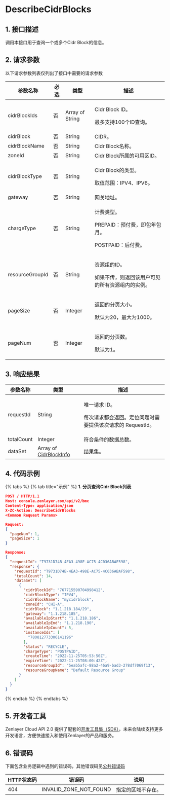 # DescribeCidrBlocks

## 1. 接口描述

调用本接口用于查询一个或多个Cidr Block的信息。



## 2. 请求参数

以下请求参数列表仅列出了接口中需要的请求参数

| 参数名称            | 必选 | 类型              | 描述                                                        |
| --------------- | -- | --------------- | --------------------------------------------------------- |
| cidrBlockIds    | 否  | Array of String | <p>Cidr Block ID。</p><p>最多支持100个ID查询。</p>                 |
| cidrBlock       | 否  | String          | CIDR。                                                     |
| cidrBlockName   | 否  | String          | Cidr Block名称。                                             |
| zoneId          | 否  | String          | Cidr Block所属的可用区ID。                                       |
| cidrBlockType   | 否  | String          | <p>Cidr Block的类型。</p><p>取值范围：IPV4、IPV6。</p>               |
| gateway         | 否  | String          | 网关地址。                                                     |
| chargeType      | 否  | String          | <p>计费类型。</p><p>PREPAID：预付费，即包年包月。</p><p>POSTPAID：后付费。</p> |
| resourceGroupId | 否  | String          | <p>资源组的ID。</p><p>如果不传，则返回该用户可见的所有资源组内的实例。</p>             |
| pageSize        | 否  | Integer         | <p>返回的分页大小。</p><p>默认为20，最大为1000。</p>                      |
| pageNum         | 否  | Integer         | <p>返回的分页数。</p><p>默认为1。</p>                                |



## 3. 响应结果

| 参数名称       | 类型                                                          | 描述                                                       |
| ---------- | ----------------------------------------------------------- | -------------------------------------------------------- |
| requestId  | String                                                      | <p>唯一请求 ID。</p><p>每次请求都会返回。定位问题时需要提供该次请求的 RequestId。</p> |
| totalCount | Integer                                                     | 符合条件的数据总数。                                               |
| dataSet    | Array of [CidrBlockInfo](../datastructure.md#cidrblockinfo) | 结果集。                                                     |



## 4. 代码示例

{% tabs %}
{% tab title="示例" %}
**1. 分页查询Cidr Block列表**

```json
POST / HTTP/1.1
Host: console.zenlayer.com/api/v2/bmc
Content-Type: application/json
X-ZC-Action: DescribeCidrBlocks
<Common Request Params>

Request:
{
  "pageNum": 1,
  "pageSize": 1
}

Response:
{
  "requestId": "T9731D74B-4EA3-498E-AC75-4C036ABAF598",
  "response": {
    "requestId": "T9731D74B-4EA3-498E-AC75-4C036ABAF598",
    "totalCount": 14,
    "dataSet": [
      {
        "cidrBlockId": "767715590704998412",
        "cidrBlockType": "IPV4",
        "cidrBlockName": "mycidrblock",
        "zoneId": "CHI-A",
        "cidrBlock": "1.1.218.184/29",
        "gateway": "1.1.218.185",
        "availableIpStart": "1.1.218.186",
        "availableIpEnd": "1.1.218.190",
        "availableIpCount": 5,
        "instanceIds": [
          "780812773306141196"
        ],
        "status": "RECYCLE",
        "chargeType": "POSTPAID",
        "createTime": "2022-11-25T05:53:50Z",
        "expireTime": "2022-11-25T08:00:42Z",
        "resourceGroupId": "5eab5afc-88a2-46a9-bad3-278df7069f13",
        "resourceGroupName": "Default Resource Group"
      }
    ]
  }
}
```
{% endtab %}
{% endtabs %}



## 5. 开发者工具

Zenlayer Cloud API 2.0 提供了配套的[开发工具集（SDK）](../../api-introduction/sdk/)，未来会陆续支持更多开发语言，方便快速接入和使用Zenlayer的产品和服务。



## 6. 错误码

下面包含业务逻辑中遇到的错误码，其他错误码见[公共错误码](../../api-introduction/instruction/commonerrorcode.md)

| HTTP状态码 | 错误码                       | 说明        |
| ------- | ------------------------- | --------- |
| 404     | INVALID\_ZONE\_NOT\_FOUND | 指定的区域不存在。 |
